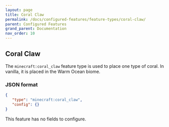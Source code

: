 ```yaml
---
layout: page
title: Coral Claw
permalink: /docs/configured-features/feature-types/coral-claw/
parent: Configured Features
grand_parent: Documentation
nav_order: 10
---
```


## Coral Claw

The `minecraft:coral_claw` feature type is used to place one type of coral. In vanilla, it is placed in the Warm Ocean biome.

### JSON format

```json
{
   "type": "minecraft:coral_claw",
   "config": {}
}
```

This feature has no fields to configure.